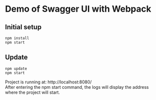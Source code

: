 # Demo of Swagger UI with Webpack

## Initial setup
    npm install  
    npm start  

## Update
    npm update  
    npm start

Project is running at: http://localhost:8080/ <br />
After entering the npm start command, the logs will display the address where the project will start. <br />
